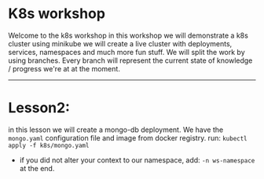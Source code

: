 # K8s workshop

Welcome to the k8s workshop
in this workshop we will demonstrate a k8s cluster using minikube
we will create a live cluster with deployments, services, namespaces and much more fun stuff.
We will split the work by using branches. Every branch will represent the current
state of knowledge / progress we're at at the moment.

---
# Lesson2:
in this lesson we will create a mongo-db deployment.
We have the `mongo.yaml` configuration file and image from docker registry.
run:
`kubectl apply -f k8s/mongo.yaml`

* if you did not alter your context to our namespace, add: `-n ws-namespace` at the end.